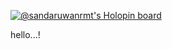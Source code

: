 
[![@sandaruwanrmt's Holopin board](https://holopin.me/sandaruwanrmt)](https://holopin.io/@sandaruwanrmt)


hello...!

